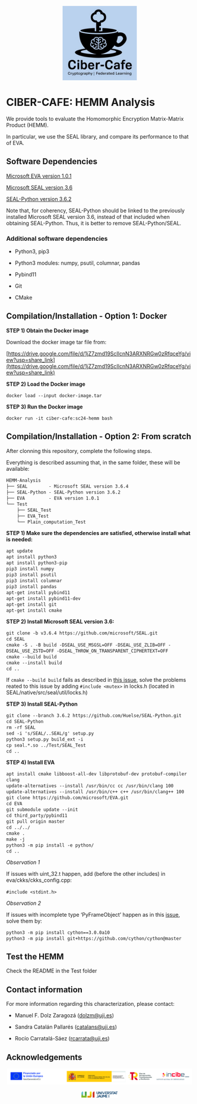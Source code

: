 <p align="center">
  <img src="https://github.com/hpca-uji/CIBER-CAFE/blob/main/LOGOS/CIBER-CAFE_logo.jpeg" width="200" height="200">
</p>

# CIBER-CAFE: HEMM Analysis

We provide tools to evaluate the Homomorphic Encryption Matrix-Matrix Product (HEMM).

In particular, we use the SEAL library, and compare its performance to that of EVA.

## Software Dependencies

[Microsoft EVA version 1.0.1](https://github.com/microsoft/EVA/releases/tag/v1.0.1)

[Microsoft SEAL version 3.6](https://github.com/microsoft/SEAL/tree/3.6.4)

[SEAL-Python version 3.6.2](https://github.com/Huelse/SEAL-Python/tree/3.6.2)

Note that, for coherency, SEAL-Python should be linked to the previously installed Microsoft SEAL version 3.6, instead of that included when obtaining SEAL-Python. Thus, it is better to remove SEAL-Python/SEAL.

### Additional software dependencies

- Python3, pip3
  
- Python3 modules: numpy, psutil, columnar, pandas

- Pybind11

- Git

- CMake

## Compilation/Installation - Option 1: Docker

**STEP 1) Obtain the Docker image**

Download the docker image tar file from:

[https://drive.google.com/file/d/1jZ7zmd19ScIlcnN3ARXNRGw0zRfqceYg/view?usp=share_link](https://drive.google.com/file/d/1jZ7zmd19ScIlcnN3ARXNRGw0zRfqceYg/view?usp=share_link)

**STEP 2) Load the Docker image**

```
docker load --input docker-image.tar
```

**STEP 3) Run the Docker image**

```
docker run -it ciber-cafe:sc24-hemm bash
```

## Compilation/Installation - Option 2: From scratch

After clonning this repository, complete the following steps.

Everything is described assuming that, in the same folder, these will be available:

```
HEMM-Analysis
├── SEAL        - Microsoft SEAL version 3.6.4
├── SEAL-Python - SEAL-Python version 3.6.2
├── EVA         - EVA version 1.0.1
└── Test
    ├── SEAL_Test
    ├── EVA_Test
    └── Plain_computation_Test
```


**STEP 1) Make sure the dependencies are satisfied, otherwise install what is needed:**

```
apt update
apt install python3
apt install python3-pip
pip3 install numpy
pip3 install psutil
pip3 install columnar
pip3 install pandas
apt-get install pybind11
apt-get install pybind11-dev
apt-get install git
apt-get install cmake
```

**STEP 2) Install Microsoft SEAL version 3.6:**

```
git clone -b v3.6.4 https://github.com/microsoft/SEAL.git
cd SEAL
cmake -S . -B build -DSEAL_USE_MSGSL=OFF -DSEAL_USE_ZLIB=OFF -DSEAL_USE_ZSTD=OFF -DSEAL_THROW_ON_TRANSPARENT_CIPHERTEXT=OFF
cmake --build build
cmake --install build
cd ..
```

If `cmake --build build` fails as described in [this issue](https://github.com/microsoft/SEAL/issues/674), solve the problems reated to this issue by adding `#include <mutex>` in locks.h (located in SEAL/native/src/seal/util/locks.h)

**STEP 3) Install SEAL-Python**

```
git clone --branch 3.6.2 https://github.com/Huelse/SEAL-Python.git
cd SEAL-Python
rm -rf SEAL
sed -i 's/SEAL/..SEAL/g' setup.py 
python3 setup.py build_ext -i
cp seal.*.so ../Test/SEAL_Test
cd ..
```

**STEP 4) Install EVA**

```
apt install cmake libboost-all-dev libprotobuf-dev protobuf-compiler clang
update-alternatives --install /usr/bin/cc cc /usr/bin/clang 100
update-alternatives --install /usr/bin/c++ c++ /usr/bin/clang++ 100
git clone https://github.com/microsoft/EVA.git
cd EVA
git submodule update --init
cd third_party/pybind11
git pull origin master
cd ../../
cmake .
make -j
python3 -m pip install -e python/
cd ..
```

*Observation 1*

If issues with uint_32.t happen, add (before the other includes) in eva/ckks/ckks_config.cpp:

`#include <stdint.h>`

*Observation 2*

If issues with incomplete type ‘PyFrameObject’ happen as in this [issue](https://github.com/numpy/numpy/issues/21422), solve them by:

```
python3 -m pip install cython==3.0.0a10 
python3 -m pip install git+https://github.com/cython/cython@master
```

## Test the HEMM

Check the README in the Test folder

## Contact information

For more information regarding this characterization, please contact:

- Manuel F. Dolz Zaragozá (dolzm@uji.es)

- Sandra Catalán Pallarés (catalans@uji.es)

- Rocío Carratalá-Sáez (rcarrata@uji.es)


## Acknowledgements

<p align="center">
  <img src="https://github.com/hpca-uji/CIBER-CAFE/blob/main/LOGOS/Banner_logos_funding.jpg" width="500">
</p>

<p align="center">
  <img src="https://github.com/rociocarratalasaez/CIBER-CAFE/blob/main/LOGOS/UJI_logo.png" width="100">
</p>

